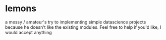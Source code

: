 # lemons
a messy / amateur's try to implementing simple datascience projects because he doesn't like the existing modules. Feel free to help if you'd like, I would accept anything
